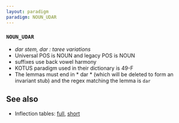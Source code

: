 ```yaml
---
layout: paradigm
paradigm: NOUN_UDAR
---
```

### ` NOUN_UDAR `

* _dar stem, dar : taree variations_
* Universal POS is NOUN and legacy POS is NOUN
* suffixes use back vowel harmony
* KOTUS paradigm used in their dictionary is 49-F
* The lemmas must end in * dar * (which will be deleted to form an invariant stub) and the regex matching the lemma is ` dar `

## See also

* Inflection tables: [full](gen/U/udar.html), [short](gen/U/udar_wikt.html)

